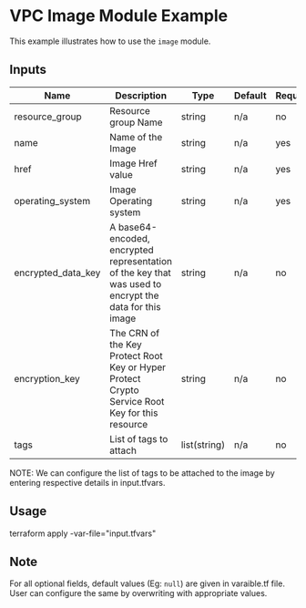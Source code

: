 # VPC Image Module Example

This example illustrates how to use the `image` module.

<!-- BEGINNING OF PRE-COMMIT-TERRAFORM DOCS HOOK -->

## Inputs

| Name                              | Description                                           | Type   | Default | Required |
|-----------------------------------|-------------------------------------------------------|--------|---------|----------|
| resource\_group | Resource group Name | string | n/a | no |
| name | Name of the Image | string | n/a | yes |
| href | Image Href value | string | n/a | yes |
| operating\_system | Image Operating system  | string | n/a | yes |
| encrypted\_data\_key | A base64-encoded, encrypted representation of the key that was used to encrypt the data for this image  | string | n/a | no |
| encryption\_key | The CRN of the Key Protect Root Key or Hyper Protect Crypto Service Root Key for this resource | string | n/a | no |
| tags | List of tags to attach  | list(string) | n/a | no |

<!-- END OF PRE-COMMIT-TERRAFORM DOCS HOOK -->

NOTE: We can configure the list of tags to be attached to the image by entering respective details in input.tfvars.

## Usage

terraform apply -var-file="input.tfvars"

## Note

For all optional fields, default values (Eg: `null`) are given in varaible.tf file. User can configure the same by overwriting with appropriate values.